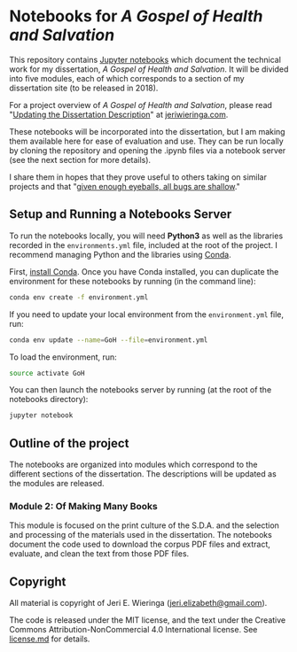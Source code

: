 # Notebooks for *A Gospel of Health and Salvation*

This repository contains [Jupyter notebooks](http://jupyter.org/) which document the technical work for my dissertation, *A Gospel of Health and Salvation*. It will be divided into five modules, each of which corresponds to a section of my dissertation site (to be released in 2018). 

For a project overview of *A Gospel of Health and Salvation*, please read "[Updating the Dissertation Description](http://jeriwieringa.com/2017/04/21/updated-dissertation-description/)" at [jeriwieringa.com](http://jeriwieringa.com).

These notebooks will be incorporated into the dissertation, but I am making them available here for ease of evaluation and use. They can be run locally by cloning the repository and opening the .ipynb files via a notebook server (see the next section for more details). 

I share them in hopes that they prove useful to others taking on similar projects and that "[given enough eyeballs, all bugs are shallow](https://en.wikipedia.org/wiki/Linus%27s_Law)."


## Setup and Running a Notebooks Server

To run the notebooks locally, you will need **Python3** as well as the libraries recorded in the `environments.yml` file, included at the root of the project. I recommend managing Python and the libraries using [Conda](). 

First, [install Conda](http://conda.pydata.org/docs/install/quick.html). Once you have Conda installed, you can duplicate the environment for these notebooks by running (in the command line):

```bash
conda env create -f environment.yml
```

If you need to update your local environment from the `environment.yml` file, run:

```bash
conda env update --name=GoH --file=environment.yml
```

To load the environment, run:

```bash
source activate GoH
```

You can then launch the notebooks server by running (at the root of the notebooks directory):

```bash
jupyter notebook
```

## Outline of the project

The notebooks are organized into modules which correspond to the different sections of the dissertation. The descriptions will be updated as the modules are released.

### Module 2: Of Making Many Books
This module is focused on the print culture of the S.D.A. and the selection and processing of the materials used in the dissertation. The notebooks document the code used to download the corpus PDF files and extract, evaluate, and clean the text from those PDF files.

## Copyright
All material is copyright of Jeri E. Wieringa (jeri.elizabeth@gmail.com).

The code is released under the MIT license, and the text under the Creative Commons Attribution-NonCommercial 4.0 International license. See [license.md](license.md) for details.



